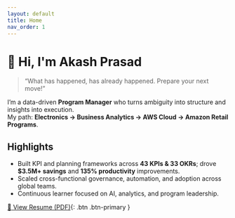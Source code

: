 ```yaml
---
layout: default
title: Home
nav_order: 1
---
```


# 👋 Hi, I'm **Akash Prasad**
> “What has happened, has already happened. Prepare your next move!”

I’m a data-driven **Program Manager** who turns ambiguity into structure and insights into execution.  
My path: **Electronics → Business Analytics → AWS Cloud → Amazon Retail Programs**.

## Highlights
- Built KPI and planning frameworks across **43 KPIs & 33 OKRs**; drove **$3.5M+ savings** and **135% productivity** improvements.
- Scaled cross-functional governance, automation, and adoption across global teams.
- Continuous learner focused on AI, analytics, and program leadership.

[:rocket: View Resume (PDF)](assets/files/AkashPrasad_PM_Analytical_Resume.pdf){: .btn .btn-primary }
